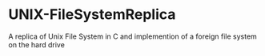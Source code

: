 # UNIX-FileSystemReplica
A replica of Unix File System in C and implemention of a foreign file system on the hard drive
